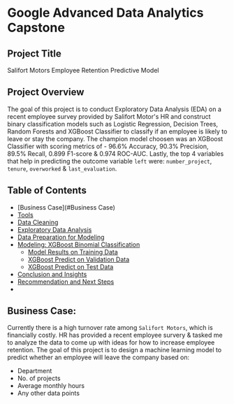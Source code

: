 # Google Advanced Data Analytics Capstone

## Project Title
Salifort Motors Employee Retention Predictive Model

## Project Overview
The goal of this project is to conduct Exploratory Data Analysis (EDA) on a recent employee survey provided by Salifort Motor's HR and construct binary classification models such as Logistic Regression, Decision Trees, Random Forests and XGBoost Classifier to classify if an employee is likely to leave or stay the company. The champion model choosen was an XGBoost Classifier with scoring metrics of - 96.6% Accuracy, 90.3% Precision, 89.5% Recall, 0.899 F1-score & 0.974 ROC-AUC. Lastly, the top 4 variables that help in predicting the outcome variable `left` were: `number_project`, `tenure`, `overworked` & `last_evaluation`.

## Table of Contents
- [Business Case](#Business Case)
- [Tools](#tools)
- [Data Cleaning](#data-cleaning) 
- [Exploratory Data Analysis](#exploratory-data-analysis)
- [Data Preparation for Modeling](#data-preparation-for-modeling)
- [Modeling: XGBoost Binomial Classification](#modeling-xgboost-binomial-classification)
  - [Model Results on Training Data](#model-results-on-training-data)
  - [XGBoost Predict on Validation Data](#xgboost-predict-on-validation-data)
  - [XGBoost Predict on Test Data](#xgboost-predict-on-test-data)
- [Conclusion and Insights](#conclusion-and-insights)
- [Recommendation and Next Steps](#recommendation-and-next-steps)
-
## Business Case:
Currently there is a high turnover rate among `Salifort Motors`, which is financially costly. HR has provided a recent employee survery & tasked me to analyze the data to come up with ideas for how to increase employee retention.
The goal of this project is to design a machine learning model to predict whether an employee will leave the company based on:
- Department
- No. of projects
- Average monthly hours
- Any other data points


